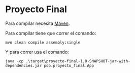 Proyecto Final
==============

Para compilar necesita [Maven](https://maven.apache.org/).

Para compilar tiene que correr el comando:

```
mvn clean compile assembly:single
```

Y para correr usa el comando:

```
java -cp .\target\proyecto-final-1.0-SNAPSHOT-jar-with-dependencies.jar poo.proyecto_final.App
```
